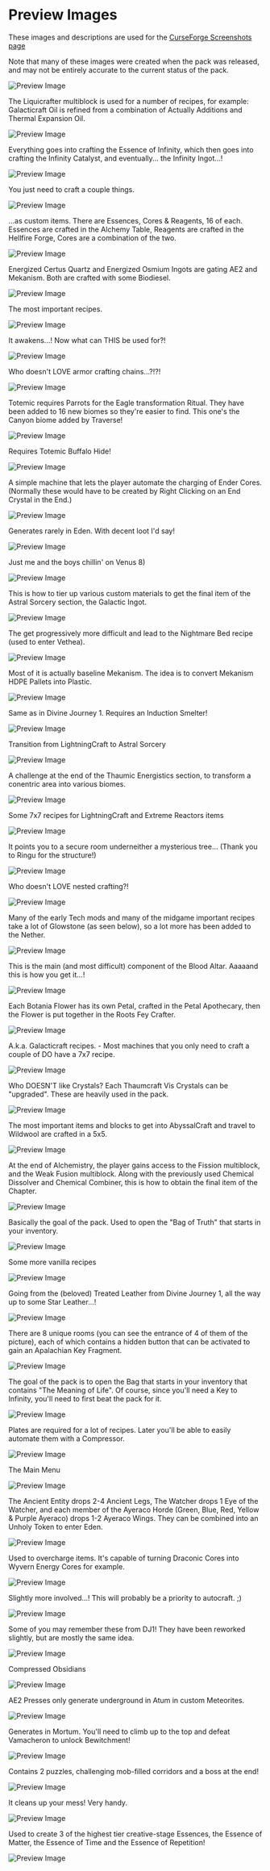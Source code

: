 
# Preview Images

These images and descriptions are used for the [CurseForge Screenshots page](https://www.curseforge.com/minecraft/modpacks/divine-journey-2/screenshots)

Note that many of these images were created when the pack was released, and may not be entirely accurate to the current status of the pack.

![Preview Image](images/preview-image.jpg)

The Liquicrafter multiblock is used for a number of recipes, for example: Galacticraft Oil is refined from a combination of Actually Additions and Thermal Expansion Oil.

![Preview Image](images/liquicrafter.png)

Everything goes into crafting the Essence of Infinity, which then goes into crafting the Infinity Catalyst, and eventually... the Infinity Ingot...!

![Preview Image](images/creative_essences_crafting.png)

You just need to craft a couple things.

![Preview Image](images/getting_into_botania.png)

...as custom items. There are Essences, Cores &amp; Reagents, 16 of each. Essences are crafted in the Alchemy Table, Reagents are crafted in the Hellfire Forge, Cores are a combination of the two.

![Preview Image](images/custom_bloodmagic_cores.png)

Energized Certus Quartz and Energized Osmium Ingots are gating AE2 and Mekanism. Both are crafted with some Biodiesel.

![Preview Image](images/immersive_unlocks.png)

The most important recipes.

![Preview Image](images/bloodmagic_evilcraft_botania_thaumcraft_transition.png)

It awakens...! Now what can THIS be used for?!

![Preview Image](images/eye_of_gaia.png)

Who doesn't LOVE armor crafting chains...?!?!

![Preview Image](images/armor_tiering.png)

Totemic requires Parrots for the Eagle transformation Ritual. They have been added to 16 new biomes so they're easier to find. This one's the Canyon biome added by Traverse!

![Preview Image](images/parrot_biomes.png)

Requires Totemic Buffalo Hide!

![Preview Image](images/bed_recipe.png)

A simple machine that lets the player automate the charging of Ender Cores. (Normally these would have to be created by Right Clicking on an End Crystal in the End.)

![Preview Image](images/tender_ender_blender.png)

Generates rarely in Eden. With decent loot I'd say!

![Preview Image](images/aizascarletts_eternal_foy.png)

Just me and the boys chillin' on Venus 8)

![Preview Image](images/just_chillin_with_the_bois.png)

This is how to tier up various custom materials to get the final item of the Astral Sorcery section, the Galactic Ingot.

![Preview Image](images/path_of_important_recipes.png)

The get progressively more difficult and lead to the Nightmare Bed recipe (used to enter Vethea).

![Preview Image](images/all_divinerpg_portal_frame_recipes.png)

Most of it is actually baseline Mekanism. The idea is to convert Mekanism HDPE Pallets into Plastic.

![Preview Image](images/mekanism_plastic.png)

Same as in Divine Journey 1. Requires an Induction Smelter!

![Preview Image](images/eye_of_ender_recipe.png)

Transition from LightningCraft to Astral Sorcery

![Preview Image](images/lightningcraft_astralsorcery_transition.png)

A challenge at the end of the Thaumic Energistics section, to transform a conentric area into various biomes.

![Preview Image](images/impetus_biome_transformation.png)

Some 7x7 recipes for LightningCraft and Extreme Reactors items

![Preview Image](images/7x7_recipes.png)

It points you to a secure room underneither a mysterious tree...
(Thank you to Ringu for the structure!)

![Preview Image](images/skythern_dungeon.png)

Who doesn't LOVE nested crafting?!

![Preview Image](images/botania_quartz_tiering.png)

Many of the early Tech mods and many of the midgame important recipes take a lot of Glowstone (as seen below), so a lot more has been added to the Nether.

![Preview Image](images/more_glowstone_in_the_nether.png)

This is the main (and most difficult) component of the Blood Altar. Aaaaand this is how you get it...!

![Preview Image](images/dread_crystal_recipe_tree.png)

Each Botania Flower has its own Petal, crafted in the Petal Apothecary, then the Flower is put together in the Roots Fey Crafter.

![Preview Image](images/custom_botania_petals.png)

A.k.a. Galacticraft recipes. - Most machines that you only need to craft a couple of DO have a 7x7 recipe.

![Preview Image](images/galacticraft_7x7s.png)

Who DOESN'T like Crystals? Each Thaumcraft Vis Crystals can be "upgraded". These are heavily used in the pack.

![Preview Image](images/condensed_vis_crystals.png)

The most important items and blocks to get into AbyssalCraft and travel to Wildwool are crafted in a 5x5.

![Preview Image](images/5x5_recipes.png)

At the end of Alchemistry, the player gains access to the Fission multiblock, and the Weak Fusion multiblock. Along with the previously used Chemical Dissolver and Chemical Combiner, this is how to obtain the final item of the Chapter.

![Preview Image](images/alchemistry_final_item_chain.png)

Basically the goal of the pack. Used to open the "Bag of Truth" that starts in your inventory.

![Preview Image](images/key_to_infinity.png)

Some more vanilla recipes

![Preview Image](images/more_vanilla_recipes.png)

Going from the (beloved) Treated Leather from Divine Journey 1, all the way up to some Star Leather...!

![Preview Image](images/6_tiers_of_custom_leather.png)

There are 8 unique rooms (you can see the entrance of 4 of them of the picture), each of which contains a hidden button that can be activated to gain an Apalachian Key Fragment.

![Preview Image](images/apalachia_dungeon.png)

The goal of the pack is to open the Bag that starts in your inventory that contains "The Meaning of Life". Of course, since you'll need a Key to Infinity, you'll need to first beat the pack for it.

![Preview Image](images/bag_of_truth.png)

Plates are required for a lot of recipes. Later you'll be able to easily automate them with a Compressor.

![Preview Image](images/iron_plates.png)

The Main Menu

![Preview Image](images/main_menu_new.png)

The Ancient Entity drops 2-4 Ancient Legs, The Watcher drops 1 Eye of the Watcher, and each member of the Ayeraco Horde (Green, Blue, Red, Yellow &amp; Purple Ayeraco) drops 1-2 Ayeraco Wings. They can be combined into an Unholy Token to enter Eden.

![Preview Image](images/divinerpg_boss_drops.png)

Used to overcharge items. It's capable of turning Draconic Cores into Wyvern Energy Cores for example.

![Preview Image](images/laser_focus.png)

Slightly more involved...! This will probably be a priority to autocraft. ;)

![Preview Image](images/crafting_table_recipe.png)

Some of you may remember these from DJ1! They have been reworked slightly, but are mostly the same idea.

![Preview Image](images/wyvern_armor_recipes.png)

Compressed Obsidians

![Preview Image](images/compressed_obsidians.png)

AE2 Presses only generate underground in Atum in custom Meteorites.

![Preview Image](images/atum_meteorite.png)

Generates in Mortum. You'll need to climb up to the top and defeat Vamacheron to unlock Bewitchment!

![Preview Image](images/mortum_tower.png)

Contains 2 puzzles, challenging mob-filled corridors and a boss at the end!

![Preview Image](images/wildwood_dungeon.png)

It cleans up your mess! Very handy.

![Preview Image](images/flux_condenser.png)

Used to create 3 of the highest tier creative-stage Essences, the Essence of Matter, the Essence of Time and the Essence of Repetition!

![Preview Image](images/high_voltage_plasmafier.png)
